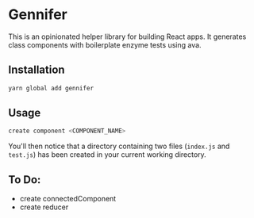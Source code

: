 # Gennifer

This is an opinionated helper library for building React apps. It generates class components with boilerplate enzyme tests using ava.

## Installation

```sh
yarn global add gennifer
```

## Usage

```sh
create component <COMPONENT_NAME>
```

You'll then notice that a directory containing two files (`index.js` and `test.js`) has been created in your current working directory.



## To Do:
- create connectedComponent
- create reducer
